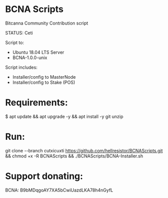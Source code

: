 # BCNA Scripts
Bitcanna Community Contribution script

STATUS: Ceti

Script to:
- Ubuntu 18.04 LTS Server
- BCNA-1.0.0-unix

Script includes:
- Installer/config to MasterNode
- Installer/config to Stake (POS)

# Requirements: 
$ apt update && apt upgrade -y && apt install -y git unzip

# Run:
 git clone --branch cutxicuxti https://github.com/hellresistor/BCNAScripts.git && chmod +x -R BCNAScripts && ./BCNAScripts/BCNA-Installer.sh

# Support donating:
BCNA:  B9bMDqgoAY7XA5bCwiUazdLKA78h4nGyfL
